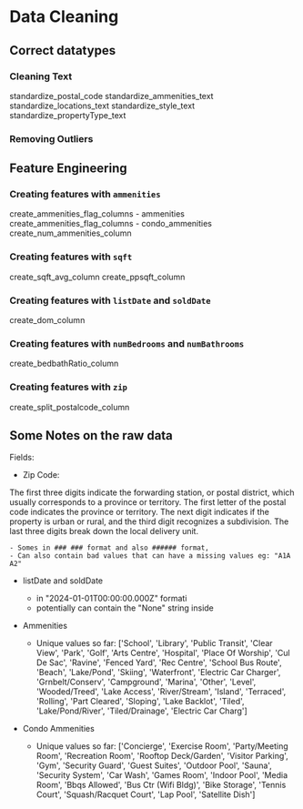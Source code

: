 # Data Cleaning

## Correct datatypes

### Cleaning Text

standardize_postal_code
standardize_ammenities_text
standardize_locations_text
standardize_style_text
standardize_propertyType_text

### Removing Outliers



## Feature Engineering

### Creating features with `ammenities`

create_ammenities_flag_columns - ammenities
create_ammenities_flag_columns - condo_ammenities
create_num_ammenities_column

### Creating features with `sqft`

create_sqft_avg_column
create_ppsqft_column

### Creating features with `listDate` and `soldDate`

create_dom_column

### Creating features with `numBedrooms` and `numBathrooms`

create_bedbathRatio_column

### Creating features with `zip`

create_split_postalcode_column

## Some Notes on the raw data

Fields:
- Zip Code:

The first three digits indicate the forwarding station, or postal district, which usually corresponds to a province or territory. The first letter of the postal code indicates the province or territory. The next digit indicates if the property is urban or rural, and the third digit recognizes a subdivision. The last three digits break down the local delivery unit.


    - Somes in ### ### format and also ###### format, 
    - Can also contain bad values that can have a missing values eg: "A1A A2"

- listDate and soldDate 
    - in "2024-01-01T00:00:00.000Z" formati
    - potentially can contain the "None" string inside

- Ammenities
    - Unique values so far: 
        ['School',
        'Library',
        'Public Transit',
        'Clear View',
        'Park',
        'Golf',
        'Arts Centre',
        'Hospital',
        'Place Of Worship',
        'Cul De Sac',
        'Ravine',
        'Fenced Yard',
        'Rec Centre',
        'School Bus Route',
        'Beach',
        'Lake/Pond',
        'Skiing',
        'Waterfront',
        'Electric Car Charger',
        'Grnbelt/Conserv',
        'Campground',
        'Marina',
        'Other',
        'Level',
        'Wooded/Treed',
        'Lake Access',
        'River/Stream',
        'Island',
        'Terraced',
        'Rolling',
        'Part Cleared',
        'Sloping',
        'Lake Backlot',
        'Tiled',
        'Lake/Pond/River',
        'Tiled/Drainage',
        'Electric Car Charg']

- Condo Ammenities
    - Unique values so far:
        ['Concierge',
        'Exercise Room',
        'Party/Meeting Room',
        'Recreation Room',
        'Rooftop Deck/Garden',
        'Visitor Parking',
        'Gym',
        'Security Guard',
        'Guest Suites',
        'Outdoor Pool',
        'Sauna',
        'Security System',
        'Car Wash',
        'Games Room',
        'Indoor Pool',
        'Media Room',
        'Bbqs Allowed',
        'Bus Ctr (Wifi Bldg)',
        'Bike Storage',
        'Tennis Court',
        'Squash/Racquet Court',
        'Lap Pool',
        'Satellite Dish']